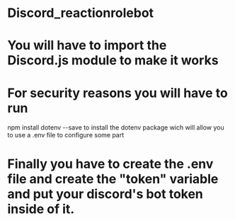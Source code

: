 # Discord_reactionrolebot
# You will have to import the Discord.js module to make it works
# For security reasons you will have to run 
  npm install dotenv --save
to install the dotenv package wich will allow you to use a .env file to configure some part
# Finally you have to create the .env file and create the "token" variable and put your discord's bot token inside of it.
